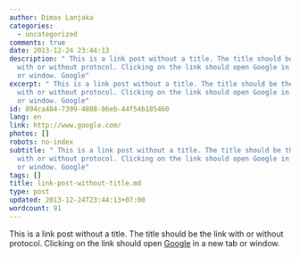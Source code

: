 ```yaml
---
author: Dimas Lanjaka
categories:
  - uncategorized
comments: true
date: 2013-12-24 23:44:13
description: " This is a link post without a title. The title should be the link
  with or without protocol. Clicking on the link should open Google in a new tab
  or window. Google"
excerpt: " This is a link post without a title. The title should be the link
  with or without protocol. Clicking on the link should open Google in a new tab
  or window. Google"
id: 894ca484-7399-4888-86eb-44f54b185460
lang: en
link: http://www.google.com/
photos: []
robots: no-index
subtitle: " This is a link post without a title. The title should be the link
  with or without protocol. Clicking on the link should open Google in a new tab
  or window. Google"
tags: []
title: link-post-without-title.md
type: post
updated: 2013-12-24T23:44:13+07:00
wordcount: 91
---
```


This is a link post without a title. The title should be the link with or without protocol. Clicking on the link should open [Google](http://www.google.com/) in a new tab or window.